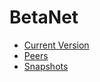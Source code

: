 # BetaNet

* [Current Version](https://github.com/Sifchain/networks/tree/master/betanet/sifchain-1/version)
* [Peers](https://github.com/Sifchain/networks/tree/master/betanet/sifchain-1/peers.md) 
* [Snapshots](https://github.com/Sifchain/networks/tree/master/betanet/sifchain-1/snapshots.md)
